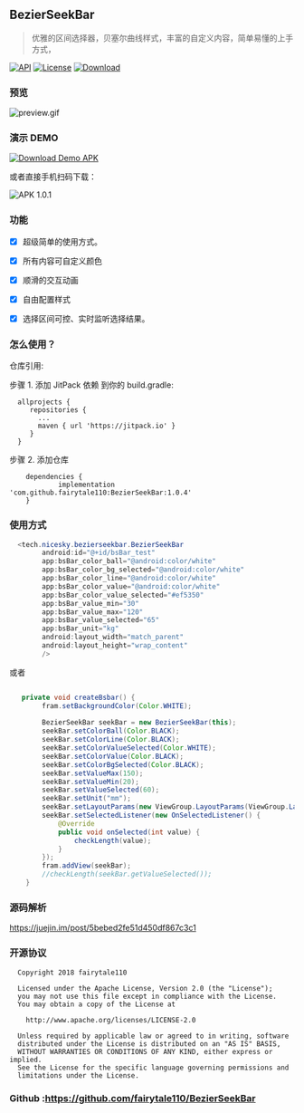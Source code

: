 
## BezierSeekBar
> 优雅的区间选择器，贝塞尔曲线样式，丰富的自定义内容，简单易懂的上手方式，

[![API](https://img.shields.io/badge/API-19%2B-brightgreen.svg)](https://android-arsenal.com/api?level=19) 
[![License](https://img.shields.io/badge/license-Apache%202-green.svg)](https://www.apache.org/licenses/LICENSE-2.0)
[![Download](https://img.shields.io/badge/Download-1.0.4-green.svg) ](https://github.com/fairytale110/BezierSeekBar/archive/1.0.1.zip)

### 预览

![preview.gif](https://github.com/fairytale110/BezierSeekBar/raw/master/release/preview_1.0.1.gif)

### 演示 DEMO

 [![Download Demo APK](https://img.shields.io/badge/Download%20APK-1.0.4-green.svg) ](https://github.com/fairytale110/BezierSeekBar/raw/master/release/app-release.apk) 

或者直接手机扫码下载：

![APK 1.0.1](https://github.com/fairytale110/BezierSeekBar/raw/master/release/demo_1.0.1_qrcode.png)

### 功能


- [x] 超级简单的使用方式。

- [x] 所有内容可自定义颜色
- [x] 顺滑的交互动画
- [x] 自由配置样式
- [x] 选择区间可控、实时监听选择结果。

### 怎么使用？ 

仓库引用:

步骤 1. 添加 JitPack 依赖 到你的 build.gradle:
```
  allprojects {
     repositories {
       ...
       maven { url 'https://jitpack.io' }
     }
  }
```
步骤 2. 添加仓库
```
	dependencies {
	        implementation 'com.github.fairytale110:BezierSeekBar:1.0.4'
	}
```

### 使用方式

```java
  <tech.nicesky.bezierseekbar.BezierSeekBar
        android:id="@+id/bsBar_test"
        app:bsBar_color_ball="@android:color/white"
        app:bsBar_color_bg_selected="@android:color/white"
        app:bsBar_color_line="@android:color/white"
        app:bsBar_color_value="@android:color/white"
        app:bsBar_color_value_selected="#ef5350"
        app:bsBar_value_min="30"
        app:bsBar_value_max="120"
        app:bsBar_value_selected="65"
        app:bsBar_unit="kg"
        android:layout_width="match_parent"
        android:layout_height="wrap_content"
        />
```
或者 
```java

   private void createBsbar() {
        fram.setBackgroundColor(Color.WHITE);
        
        BezierSeekBar seekBar = new BezierSeekBar(this);
        seekBar.setColorBall(Color.BLACK);
        seekBar.setColorLine(Color.BLACK);
        seekBar.setColorValueSelected(Color.WHITE);
        seekBar.setColorValue(Color.BLACK);
        seekBar.setColorBgSelected(Color.BLACK);
        seekBar.setValueMax(150);
        seekBar.setValueMin(20);
        seekBar.setValueSelected(60);
        seekBar.setUnit("mm");
        seekBar.setLayoutParams(new ViewGroup.LayoutParams(ViewGroup.LayoutParams.MATCH_PARENT,     ViewGroup.LayoutParams.WRAP_CONTENT));
        seekBar.setSelectedListener(new OnSelectedListener() {
            @Override
            public void onSelected(int value) {
                checkLength(value);
            }
        });
        fram.addView(seekBar);
        //checkLength(seekBar.getValueSelected());
    }
```

### 源码解析

https://juejin.im/post/5bebed2fe51d450df867c3c1

### 开源协议

```
  Copyright 2018 fairytale110

  Licensed under the Apache License, Version 2.0 (the "License");
  you may not use this file except in compliance with the License.
  You may obtain a copy of the License at

    http://www.apache.org/licenses/LICENSE-2.0

  Unless required by applicable law or agreed to in writing, software
  distributed under the License is distributed on an "AS IS" BASIS,
  WITHOUT WARRANTIES OR CONDITIONS OF ANY KIND, either express or implied.
  See the License for the specific language governing permissions and
  limitations under the License.
```

### Github :https://github.com/fairytale110/BezierSeekBar
